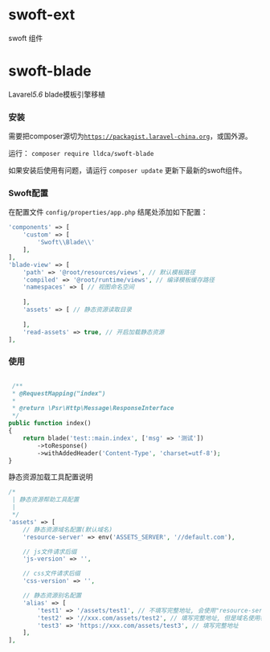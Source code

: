 # swoft-ext
swoft 组件


# swoft-blade
Lavarel*5.6* blade模板引擎移植


### 安装
需要把composer源切为<code>https://packagist.laravel-china.org</code>，或国外源。 

运行：
<code>composer require lldca/swoft-blade</code>

如果安装后使用有问题，请运行 <code>composer update</code> 更新下最新的swoft组件。

### Swoft配置
在配置文件 <code>config/properties/app.php</code> 结尾处添加如下配置：

```php
'components' => [
    'custom' => [
        'Swoft\\Blade\\'
    ],
],
'blade-view' => [
    'path' => '@root/resources/views', // 默认模板路径
    'compiled' => '@root/runtime/views', // 编译模板缓存路径
    'namespaces' => [ // 视图命名空间
        
    ],
    'assets' => [ // 静态资源读取目录
        
    ],
    'read-assets' => true, // 开启加载静态资源
],
```

### 使用
```php

 /**
 * @RequestMapping("index")
 *
 * @return \Psr\Http\Message\ResponseInterface
 */
public function index()
{
    return blade('test::main.index', ['msg' => '测试'])
        ->toResponse()
        ->withAddedHeader('Content-Type', 'charset=utf-8');
}

```

静态资源加载工具配置说明
```php
/*
 | 静态资源帮助工具配置
 |
 */
'assets' => [
    // 静态资源域名配置(默认域名)
    'resource-server' => env('ASSETS_SERVER', '//default.com'),

    // js文件请求后缀
    'js-version' => '',

    // css文件请求后缀
    'css-version' => '',

    // 静态资源别名配置
    'alias' => [
        'test1' => '/assets/test1', // 不填写完整地址, 会使用"resource-server"参数配置的值作为域名
        'test2' => '//xxx.com/assets/test2', // 填写完整地址, 但是域名使用相对路径
        'test3' => 'https://xxx.com/assets/test3', // 填写完整地址
    ],
],
